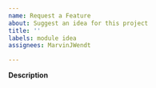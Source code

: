 ```yaml
---
name: Request a Feature
about: Suggest an idea for this project
title: ''
labels: module idea
assignees: MarvinJWendt

---
```


**Description**
